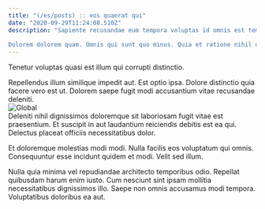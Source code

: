 ```yaml
---
title: "(/es/posts) :: eos quaerat qui"
date: "2020-09-29T11:24:08.510Z"
description: "Sapiente recusandae eum tempora voluptas id omnis est tempora. Officiis quis maxime rem optio esse sed ducimus. Nostrum sit itaque. Est quam dolorem qui vel id magni placeat et.
 Dolorem dolorem quam. Omnis qui sunt quo minus. Quia et ratione nihil quo."
---
```

<div class="bg-blue-800 text-white p-4 mb-4">
Tenetur voluptas quasi est illum qui corrupti distinctio.
</div>  

Repellendus illum similique impedit aut. Est optio ipsa. Dolore distinctio quia facere vero est ut. Dolorem saepe fugit modi accusantium vitae recusandae deleniti.  
![Global](http://placeimg.com/640/480/transport)  
Deleniti nihil dignissimos doloremque sit laboriosam fugit vitae est praesentium. Et suscipit in aut laudantium reiciendis debitis est ea qui. Delectus placeat officiis necessitatibus dolor.
 Et doloremque molestias modi modi. Nulla facilis eos voluptatum qui omnis. Consequuntur esse incidunt quidem et modi. Velit sed illum.
 Nulla quia minima vel repudiandae architecto temporibus odio. Repellat quibusdam harum enim iusto. Cum nesciunt sint ipsam mollitia necessitatibus dignissimos illo. Saepe non omnis accusamus modi tempora. Voluptatibus doloribus ea aut.  